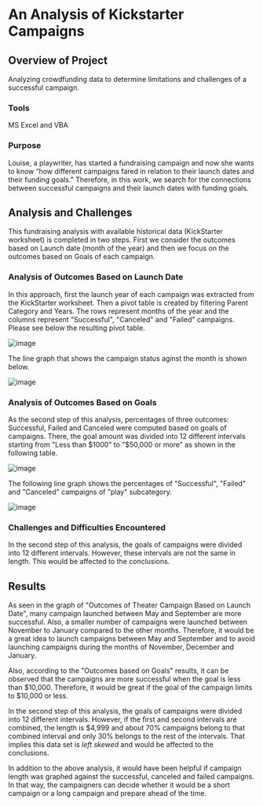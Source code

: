 # An Analysis of Kickstarter Campaigns

## Overview of Project
Analyzing crowdfunding data to determine limitations and challenges of a successful campaign. 

### Tools
MS Excel and VBA

### Purpose
Louise, a playwriter, has started a fundraising campaign and now she wants to know “how different campaigns fared in relation to their launch dates and their funding goals." Therefore, in this work, we search for the connections between successful campaigns and their launch dates with funding goals.  

## Analysis and Challenges
This fundraising analysis with available historical data (KickStarter worksheet) is completed in two steps. First we consider the outcomes based on Launch date (month of the year) and then we focus on the outcomes based on Goals of each campaign.

### Analysis of Outcomes Based on Launch Date
In this approach, first the launch year of each campaign was extracted from the KickStarter worksheet. Then a pivot table is created by filtering Parent Category and Years. The rows represent months of the year and the columns represent "Successful", "Canceled" and "Failed" campaigns. Please see below the resulting pivot table.

![image](https://user-images.githubusercontent.com/112113327/190472552-48d019c7-a69c-40ee-ad3f-7cf8716903e5.png)

The line graph that shows the campaign status aginst the month is shown below.

![image](https://user-images.githubusercontent.com/112113327/190472992-4480ab68-2884-4283-bd06-7a6b4aaa66eb.png)


### Analysis of Outcomes Based on Goals
As the second step of this analysis, percentages of three outcomes: Successful, Failed and Canceled were computed based on goals of campaigns. There, the goal amount was divided into 12 different intervals starting from "Less than $1000" to "$50,000 or more" as shown in the following table.

![image](https://user-images.githubusercontent.com/112113327/190473337-5e4cc8e3-b7bf-4f7b-a760-b6e12beccb83.png)

The following line graph shows the percentages of "Successful", "Failed" and "Canceled" campaigns of "play" subcategory.

![image](https://user-images.githubusercontent.com/112113327/190473836-09dd77ce-1d16-497d-b57d-ebc6189280b0.png)



### Challenges and Difficulties Encountered
In the second step of this analysis, the goals of campaigns were divided into 12 different intervals. 
However, these intervals are not the same in length. This would be affected to the conclusions.  


## Results
As seen in the graph of "Outcomes of Theater Campaign Based on Launch Date", many campaign launched between May and September are more successful. Also, a smaller number of campaigns were launched between November to January compared to the other months. Therefore, it would be a great idea to launch campaigns between May and September and to avoid launching campaigns during the months of November, December and January. 

Also, according to the "Outcomes based on Goals" results, it can be observed that the campaigns are more successful when the goal is less than $10,000. Therefore, it would be great if the goal of the campaign limits to $10,000 or less.

In the second step of this analysis, the goals of campaigns were divided into 12 different intervals. 
However, if the first and second intervals are combined, the length is $4,999 and about 70% campaigns belong to that combined interval and only 30% belongs to the rest of the intervals. That implies this data set is _left skewed_ and would be affected to the conclusions.  


In addition to the above analysis, it would have been helpful if campaign length was graphed against the successful, canceled and failed campaigns. In that way, the campaigners can decide whether it would be a short campaign or a long campaign and prepare ahead of the time.

